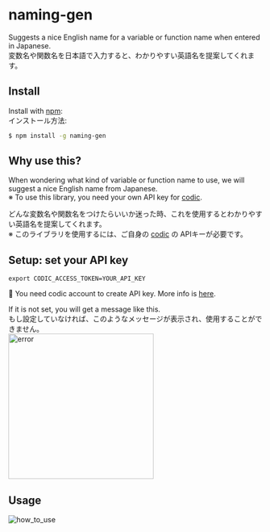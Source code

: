 # naming-gen

Suggests a nice English name for a variable or function name when entered in Japanese.  
変数名や関数名を日本語で入力すると、わかりやすい英語名を提案してくれます。


## Install

Install with [npm](https://www.npmjs.com/package/naming-gen):  
インストール方法: 

```sh
$ npm install -g naming-gen
```

## Why use this?
When wondering what kind of variable or function name to use, we will suggest a nice English name from Japanese.  
※ To use this library, you need your own API key for [codic](https://codic.jp/docs/api).  

どんな変数名や関数名をつけたらいいか迷った時、これを使用するとわかりやすい英語名を提案してくれます。  
※ このライブラリを使用するには、ご自身の [codic](https://codic.jp/docs/api) の APIキーが必要です。


## Setup: set your API key
```
export CODIC_ACCESS_TOKEN=YOUR_API_KEY
```

🔑  You need codic account to create API key. More info is [here](https://codic.jp/docs/api).

If it is not set, you will get a message like this.  
もし設定していなければ、このようなメッセージが表示され、使用することができません。  
<img width="288" alt="error" src="https://user-images.githubusercontent.com/5979966/190945988-6fca1025-6dd4-42f7-82fa-32b4b35e0124.png">


## Usage

![how_to_use](https://user-images.githubusercontent.com/5979966/190919845-c5e29554-5094-4039-85d0-ec5fd3f6614c.gif)

